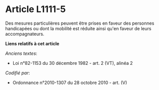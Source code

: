 # Article L1111-5

Des mesures particulières peuvent être prises en faveur des personnes handicapées ou dont la mobilité est réduite ainsi qu'en
faveur de leurs accompagnateurs.

**Liens relatifs à cet article**

_Anciens textes_:

  - Loi n°82-1153 du 30 décembre 1982 - art. 2 (VT), alinéa 2

_Codifié par_:

  - Ordonnance n°2010-1307 du 28 octobre 2010 - art. (V)
